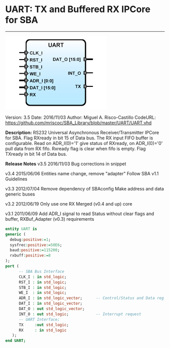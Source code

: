 # **UART: TX and Buffered RX IPCore for SBA**
- - - 
![](image.png)   

Version: 3.5
Date: 2016/11/03
Author: Miguel A. Risco-Castillo
CodeURL: https://github.com/mriscoc/SBA_Library/blob/master/UART/UART.vhd

**Description:**
RS232 Universal Asynchronous Receiver/Transmitter IPCore for SBA.
Flag RXready in bit 15 of Data bus. The RX input FIFO buffer is configurable.
Read on ADR_I(0)='1' give status of RXready, on ADR_I(0)='0' pull data from RX fifo.
Rxready flag is clear when fifo is empty. Flag TXready in bit 14 of Data bus.

**Release Notes**
v3.5 2016/11/03
Bug corrections in snippet

v3.4 2015/06/06
Entities name change, remove "adapter"
Follow SBA v1.1 Guidelines

v3.3 2012/07/04
Remove dependency of SBAconfig
Make address and data generic buses

v3.2 2012/06/19
Only use one RX Merged (v0.4 and up) core

v3.1 2011/06/09
Add ADR_I signal to read Status without clear flags and
buffer, RXBuf_Adapter (v0.3) requirements


```vhdl
entity UART is
generic (
  debug:positive:=1;
  sysfrec:positive:=50E6;
  baud:positive:=115200;
  rxbuff:positive:=8
);
port (
      -- SBA Bus Interface
      CLK_I : in std_logic;
      RST_I : in std_logic;
      STB_I : in std_logic;
      WE_I  : in std_logic;
      ADR_I : in std_logic_vector;      -- Control/Status and Data reg select
      DAT_I : in std_logic_vector;
      DAT_O : out std_logic_vector;
      INT_O : out std_logic;            -- Interrupt request
      -- UART Interface;
      TX     :out std_logic;
      RX     : in std_logic
   );
end UART;
```
